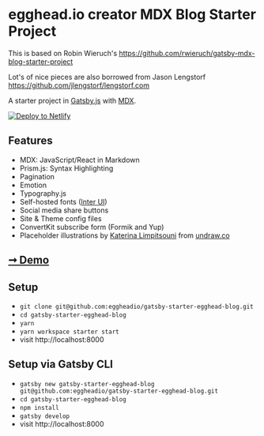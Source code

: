 # egghead.io creator MDX Blog Starter Project

This is based on Robin Wieruch's https://github.com/rwieruch/gatsby-mdx-blog-starter-project

Lot's of nice pieces are also borrowed from Jason Lengstorf https://github.com/jlengstorf/lengstorf.com

A starter project in [Gatsby.js](https://www.gatsbyjs.org/) with [MDX](https://github.com/mdx-js/mdx).

[![Deploy to Netlify](https://www.netlify.com/img/deploy/button.svg)](https://app.netlify.com/start/deploy?repository=https://github.com/eggheadio/gatsby-starter-egghead-blog)

## Features

- MDX: JavaScript/React in Markdown
- Prism.js: Syntax Highlighting
- Pagination
- Emotion
- Typography.js
- Self-hosted fonts ([Inter UI](https://rsms.me/inter/))
- Social media share buttons
- Site & Theme config files
- ConvertKit subscribe form (Formik and Yup)
- Placeholder illustrations by [Katerina Limpitsouni](https://twitter.com/ninalimpi) from [undraw.co](https://undraw.co/)

## [➞ Demo](https://egghead-gatsby-starter.netlify.com/)

## Setup

- `git clone git@github.com:eggheadio/gatsby-starter-egghead-blog.git`
- `cd gatsby-starter-egghead-blog`
- `yarn`
- `yarn workspace starter start`
- visit http://localhost:8000

## Setup via Gatsby CLI

- `gatsby new gatsby-starter-egghead-blog git@github.com:eggheadio/gatsby-starter-egghead-blog.git`
- `cd gatsby-starter-egghead-blog`
- `npm install`
- `gatsby develop`
- visit http://localhost:8000
